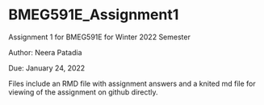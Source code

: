 # BMEG591E_Assignment1
Assignment 1 for BMEG591E for Winter 2022 Semester

Author: Neera Patadia

Due: January 24, 2022

Files include an RMD file with assignment answers and a knited md file for viewing of the assignment on github directly.
